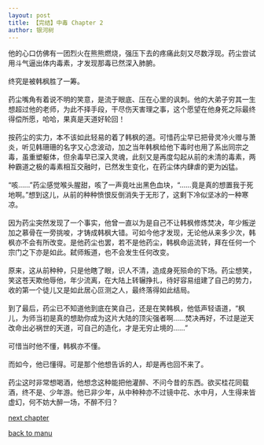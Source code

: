 ```yaml
---
layout: post
title: 【完结】中毒 Chapter 2
author: 银河树
---
```




他的心口仿佛有一团烈火在熊熊燃烧，强压下去的疼痛此刻又尽数浮现。药尘尝试用斗气逼出体内毒素，才发现那毒已然深入肺腑。<br><br>终究是被韩枫胜了一筹。<br><br>药尘嘴角有着说不明的笑意，是流于眼底、压在心里的讽刺。他的大弟子穷其一生想超过他的老师，为此不择手段，干尽伤天害理之事，这个愿望在他身死之际最终得偿所愿，哈哈，果真是天道好轮回！<br><br>按药尘的实力，本不该如此轻易的着了韩枫的道。可惜药尘早已把骨灵冷火赠与萧炎，听见韩珊珊的名字又心念波动，加之当年韩枫给他下毒时也用了系出同宗之毒，虽重塑躯体，但余毒早已深入灵魂，此刻又是再度勾起从前的未清的毒素，两种霸道之极的毒素相互交融时，已然发生变化，在药尘体内肆虐的更为凶猛。<br><br>“咳……”药尘感觉喉头腥甜，咳了一声竟吐出黑色血块，“……竟是真的想置我于死地啊。”想到这儿，从前的种种愤恨反倒消失于无形了，这剩下冷似坚冰的一种寒凉。<br><br>因为药尘突然发现了一个事实，他曾一直以为是自己不让韩枫修炼焚决，年少叛逆加之慕骨在一旁挑唆，才铸成韩枫大错。可如今他才发现，无论他从来多少次，韩枫亦不会有所改变。是他药尘也罢，若不是他药尘，韩枫命运流转，拜在任何一个宗门之下亦是如此。弑师叛道，也不会发生任何改变。<br><br>原来，这从前种种，只是他瞎了眼，识人不清，造成身死殒命的下场。药尘想笑，笑这苍天欺他辱他，年少流离，在大陆上转辗挣扎，待好容易组建了自己的势力，收的第一个徒儿又是如此居心叵测之人，最终落得如此结局。<br><br>到了最后，药尘已不知道他到底在笑自己，还是在笑韩枫，他低声轻语道，“枫儿，为师当初是真的想助你成为这片大陆的顶尖强者啊……焚决再好，不过是逆天改命出必祸世的天道，可自己的造化，才是无穷止境的……”<br><br>可惜当时他不懂，韩枫亦不懂。<br><br>而如今，他已懂得。可是那个他想告诉的人，却是再也回不来了。<br><br>药尘这时非常想喝酒，他想念这种能把他灌醉、不问今昔的东西。欲买桂花同载酒，终不是、少年游。他已非少年，从中种种亦不过镜中花、水中月，人生得来皆虚幻，何不妨大醉一场，不醉不归？

[next chapter](https://allforyanchen.github.io/2020/07/17/post-1-chapter-3.html)

[back to manu](https://allforyanchen.github.io/2020/07/17/post-1.html)
